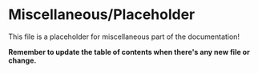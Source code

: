 # Miscellaneous/Placeholder

This file is a placeholder for miscellaneous part of the documentation!

**Remember to update the table of contents when there's any new file or change.**

